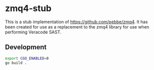 # zmq4-stub

This is a stub implementation of <https://github.com/pebbe/zmq4>. It has been created for use as a replacement to the zmq4 library for use when performing Veracode SAST.

## Development

```bash
export CGO_ENABLED=0
go build .
```
